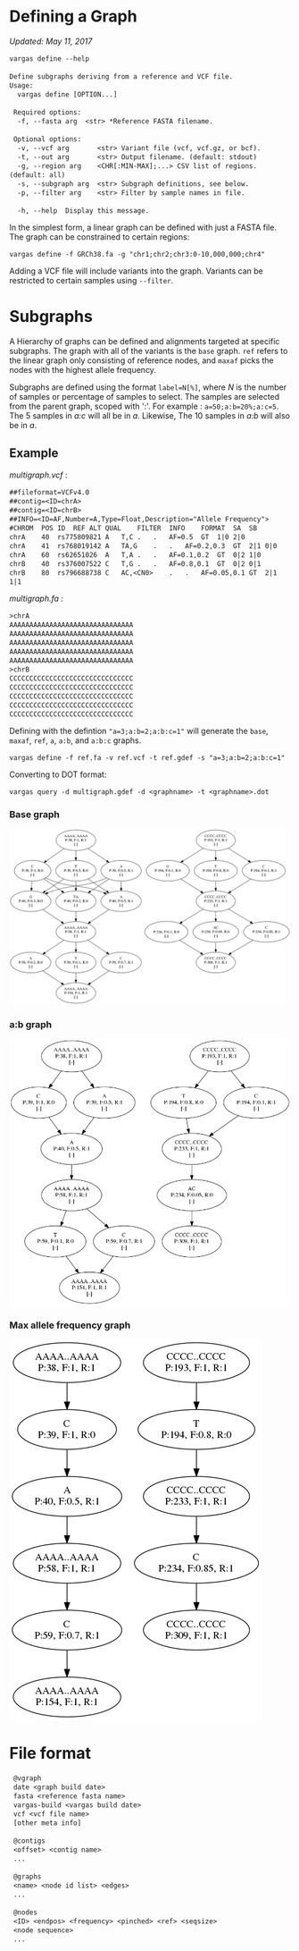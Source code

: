 # Defining a Graph
_Updated: May 11, 2017_

```
vargas define --help

Define subgraphs deriving from a reference and VCF file.
Usage:
  vargas define [OPTION...]

 Required options:
  -f, --fasta arg  <str> *Reference FASTA filename.

 Optional options:
  -v, --vcf arg       <str> Variant file (vcf, vcf.gz, or bcf).
  -t, --out arg       <str> Output filename. (default: stdout)
  -g, --region arg    <CHR[:MIN-MAX];...> CSV list of regions. (default: all)
  -s, --subgraph arg  <str> Subgraph definitions, see below.
  -p, --filter arg    <str> Filter by sample names in file.

  -h, --help  Display this message.
```

In the simplest form, a linear graph can be defined with just a FASTA file. The graph can be constrained to certain regions:

```
vargas define -f GRCh38.fa -g "chr1;chr2;chr3:0-10,000,000;chr4"
```

Adding a VCF file will include variants into the graph. Variants can be restricted to certain samples using `--filter`.

# Subgraphs

A Hierarchy of graphs can be defined and alignments targeted at specific subgraphs. The graph with all of the variants is the `base` graph. `ref` refers to the linear graph only consisting of reference nodes, and `maxaf` picks the nodes with the highest allele frequency.

Subgraphs are defined using the format `label=N[%]`, where _N_ is the number of samples or percentage of samples to select. The samples are selected from the parent graph, scoped with ':'. For example : `a=50;a:b=20%;a:c=5`. The 5 samples in _a:c_ will all be in _a_. Likewise, The 10 samples in _a:b_ will also be in _a_.

## Example

*multigraph.vcf* :

```
##fileformat=VCFv4.0
##contig=<ID=chrA>
##contig=<ID=chrB>
##INFO=<ID=AF,Number=A,Type=Float,Description="Allele Frequency">
#CHROM  POS ID  REF ALT QUAL    FILTER  INFO    FORMAT  SA  SB
chrA    40  rs775809821 A   T,C .   .   AF=0.5  GT  1|0 2|0
chrA    41  rs768019142 A   TA,G    .   .   AF=0.2,0.3  GT  2|1 0|0
chrA    60  rs62651026  A   T,A .   .   AF=0.1,0.2  GT  0|2 1|0
chrB    40  rs376007522 C   T,G .   .   AF=0.8,0.1  GT  0|2 0|1
chrB    80  rs796688738 C   AC,<CN0>    .   .   AF=0.05,0.1 GT  2|1 1|1 
```

*multigraph.fa* :

```
>chrA
AAAAAAAAAAAAAAAAAAAAAAAAAAAAAAA
AAAAAAAAAAAAAAAAAAAAAAAAAAAAAAA
AAAAAAAAAAAAAAAAAAAAAAAAAAAAAAA
AAAAAAAAAAAAAAAAAAAAAAAAAAAAAAA
AAAAAAAAAAAAAAAAAAAAAAAAAAAAAAA
>chrB
CCCCCCCCCCCCCCCCCCCCCCCCCCCCCCC
CCCCCCCCCCCCCCCCCCCCCCCCCCCCCCC
CCCCCCCCCCCCCCCCCCCCCCCCCCCCCCC
CCCCCCCCCCCCCCCCCCCCCCCCCCCCCCC
CCCCCCCCCCCCCCCCCCCCCCCCCCCCCCC
```

Defining with the defintion `"a=3;a:b=2;a:b:c=1"` will generate the `base`, `maxaf`, `ref`, `a`, `a:b`, and `a:b:c` graphs.

```
vargas define -f ref.fa -v ref.vcf -t ref.gdef -s "a=3;a:b=2;a:b:c=1"
```

Converting to DOT format:

```
vargas query -d multigraph.gdef -d <graphname> -t <graphname>.dot
```

### Base graph

![Base Graph](base.png)

### a:b graph

![ab](ab.png)

### Max allele frequency graph

![maxaf](maxaf.png)

# File format

```
 @vgraph
 date <graph build date>
 fasta <reference fasta name>
 vargas-build <vargas build date>
 vcf <vcf file name>
 [other meta info]

 @contigs
 <offset> <contig name>
 ...

 @graphs
 <name> <node id list> <edges>
 ...

 @nodes
 <ID> <endpos> <frequency> <pinched> <ref> <seqsize>
 <node sequence>
 ...
```